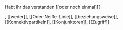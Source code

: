 Habt ihr das verstanden [[oder noch einmal]]?

, [[weder]], [[Oder-Neiße-Linie]], [[beziehungsweise]], [[Konnektivpartikeln]], [[Konjunktoren]], [[Zugriff]]